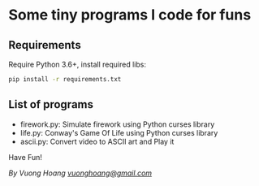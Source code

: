 # Some tiny programs I code for funs

## Requirements

Require Python 3.6+, install required libs:
```bash
pip install -r requirements.txt
```

## List of programs

* firework.py: Simulate firework using Python curses library
* life.py: Conway's Game Of Life using Python curses library
* ascii.py: Convert video to ASCII art and Play it

Have Fun!

_By Vuong Hoang <vuonghoang@gmail.com>_
